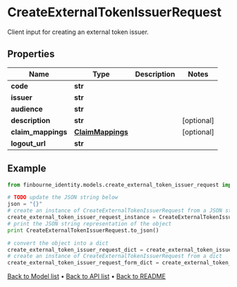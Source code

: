 # CreateExternalTokenIssuerRequest

Client input for creating an external token issuer.

## Properties
Name | Type | Description | Notes
------------ | ------------- | ------------- | -------------
**code** | **str** |  | 
**issuer** | **str** |  | 
**audience** | **str** |  | 
**description** | **str** |  | [optional] 
**claim_mappings** | [**ClaimMappings**](ClaimMappings.md) |  | [optional] 
**logout_url** | **str** |  | 

## Example

```python
from finbourne_identity.models.create_external_token_issuer_request import CreateExternalTokenIssuerRequest

# TODO update the JSON string below
json = "{}"
# create an instance of CreateExternalTokenIssuerRequest from a JSON string
create_external_token_issuer_request_instance = CreateExternalTokenIssuerRequest.from_json(json)
# print the JSON string representation of the object
print CreateExternalTokenIssuerRequest.to_json()

# convert the object into a dict
create_external_token_issuer_request_dict = create_external_token_issuer_request_instance.to_dict()
# create an instance of CreateExternalTokenIssuerRequest from a dict
create_external_token_issuer_request_form_dict = create_external_token_issuer_request.from_dict(create_external_token_issuer_request_dict)
```
[Back to Model list](../README.md#documentation-for-models) &#8226; [Back to API list](../README.md#documentation-for-api-endpoints) &#8226; [Back to README](../README.md)


